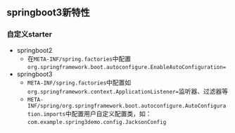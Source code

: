 ## springboot3新特性



### 自定义starter

* springboot2
  * 在`META-INF/spring.factories`中配置`org.springframework.boot.autoconfigure.EnableAutoConfiguration=`
* springboot3
  * `META-INF/spring.factories`中配置如`org.springframework.context.ApplicationListener=`监听器、过滤器等
  * `META-INF/spring/org.springframework.boot.autoconfigure.AutoConfiguration.imports`中配置用户自定义配置类，如：`com.example.spring3demo.config.JacksonConfig`
